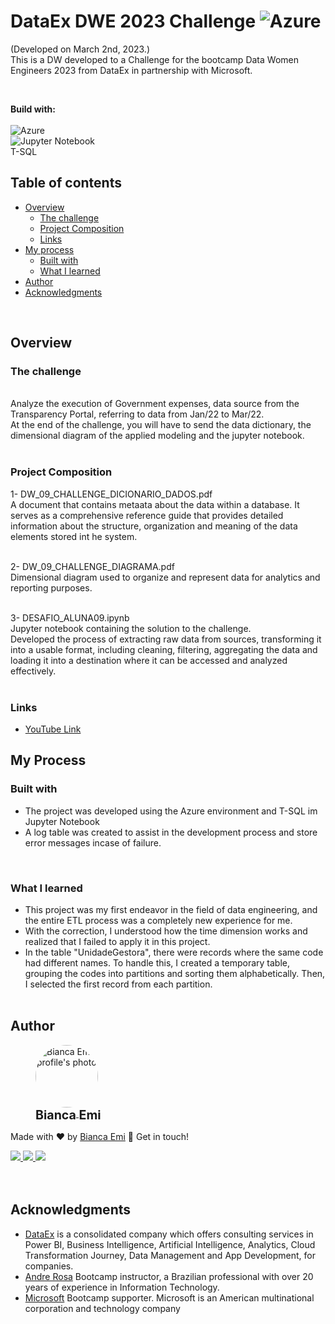 # DataEx DWE 2023 Challenge  ![Azure](https://img.shields.io/badge/azure-%230072C6.svg?style=for-the-badge&logo=microsoftazure&logoColor=white)
(Developed on March 2nd, 2023.) <br/>
This is a DW developed to a Challenge for the bootcamp Data Women Engineers 2023 from DataEx in partnership with Microsoft.

<br/>

<b>Build with:</b> <br/><br/>
![Azure](https://img.shields.io/badge/azure-%230072C6.svg?style=for-the-badge&logo=microsoftazure&logoColor=white)
<br/>
![Jupyter Notebook](https://img.shields.io/badge/jupyter-%23FA0F00.svg?style=for-the-badge&logo=jupyter&logoColor=white)
<br/>
T-SQL

## Table of contents

- [Overview](#overview)
  - [The challenge](#the-challenge)
  - [Project Composition](#project-composition)
  - [Links](#links)
- [My process](#my-process)
  - [Built with](#built-with)
  - [What I learned](#what-i-learned)
- [Author](#author)
- [Acknowledgments](#acknowledgments)

<br />

## Overview

### <b id="the-challenge">The challenge</b>
<br/>
Analyze the execution of Government expenses, data source from the Transparency Portal, referring to data from Jan/22 to Mar/22.
<br/>
At the end of the challenge, you will have to send the data dictionary, the dimensional diagram of the applied modeling and the jupyter notebook.
<br/><br/>

### <b id="project-composition">Project Composition</b>
1- DW_09_CHALLENGE_DICIONARIO_DADOS.pdf
<br/>
A document that contains metaata about the data within a database. It serves as a comprehensive reference guide that provides detailed information about the structure, organization and meaning of the data elements stored int he system.
<br/><br/>

2- DW_09_CHALLENGE_DIAGRAMA.pdf
<br/>
Dimensional diagram used to organize and represent data for analytics and reporting purposes.
<br/><br/>

3- DESAFIO_ALUNA09.ipynb
<br/>
Jupyter notebook containing the solution to the challenge.
<br/>
Developed the process of extracting raw data from sources, transforming it into a usable format, including cleaning, filtering, aggregating the data and loading it into a destination where it can be accessed and analyzed effectively.
<br/><br/>

### <b id="links">Links</b>
- [YouTube Link](https://www.youtube.com/watch?v=77hcDTVg7mI&ab_channel=BiancaEmi)

## <b id="my-process">My Process</b>

### <b id="built-with">Built with</b>
- The project was developed using the Azure environment and T-SQL im Jupyter Notebook
- A log table was created to assist in the development process and store error messages incase of failure.
<br/>

### <b id="what-i-learned">What I learned</b>
- This project was my first endeavor in the field of data engineering, and the entire ETL process was a completely new experience for me.
- With the correction, I understood how the time dimension works and realized that I failed to apply it in this project.
- In the table "UnidadeGestora", there were records where the same code had different names. To handle this, I created a temporary table, grouping the codes into partitions and sorting them alphabetically. Then, I selected the first record from each partition.
<br/><br/>

## Author
<div sytle="display: inline-block;">
    <figure>
        <a href="https://github.com/bemibrando" target="_blank">
            <img style="border-radius: 50%;" src="https://avatars.githubusercontent.com/u/102377919?v=4" width="100px" alt="Bianca Emi profile's photo"> <br />
            <sub style="text-align: center; font-size: 1.4em;"><b>Bianca Emi</b></sub>
        </a>
    </figure>
    <p>Made with ♥ by <a href="https://github.com/bemibrando" target="_blank">Bianca Emi</a> 👋 Get in touch!</p>
    <div align="start">
        <a href="https://www.linkedin.com/in/bianca-emi/" target="_blank">
            <img src="https://img.shields.io/badge/LinkedIn-0077B5?style=for-the-badge&logo=linkedin&logoColor=white">
        </a>   
        <a href="https://twitter.com/bemibrando" target="_blank">
            <img src="https://img.shields.io/badge/Twitter-1DA1F2?style=for-the-badge&logo=twitter&logoColor=white">
        </a>   
        <a href="mailto: bemi.brando@outlook.com">
            <img src="https://img.shields.io/badge/bemi.brando@outlook.com-0078D4?style=for-the-badge&logo=microsoft-outlook&logoColor=white">
        </a><br/>
    </div>
</div>
<br/><br/>

## Acknowledgments
- [DataEx](https://www.dataex.com.br/en/) is a consolidated company which offers consulting services in Power BI, Business Intelligence, Artificial Intelligence, Analytics, Cloud Transformation Journey, Data Management and App Development, for companies.
- [Andre Rosa](https://www.linkedin.com/in/andre-rosa77/) Bootcamp instructor, a Brazilian professional with over 20 years of experience in Information Technology.
- [Microsoft](https://www.microsoft.com/pt-br) Bootcamp supporter. Microsoft is an American multinational corporation and technology company
